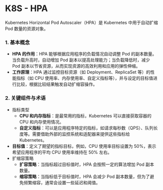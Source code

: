 # K8S - HPA

Kubernetes Horizontal Pod Autoscaler（HPA）是 Kubernetes 中用于自动扩缩 Pod 数量的资源对象。

### 1. 基本概念

- **HPA 的作用**：HPA 能够根据应用程序的负载情况自动调整 Pod 的副本数量。当负载升高时，自动增加 Pod 副本以提高处理能力；当负载降低时，减少 Pod 副本以节省资源，从而实现资源的高效利用和应用的弹性伸缩。
- **工作原理**：HPA 通过监控目标资源（如 Deployment、ReplicaSet 等）的性能指标（如 CPU 使用率、内存使用率、自定义指标等），并与设定的目标值进行比较，根据比较结果触发自动扩缩容操作。

### 2. 关键组件与术语

- 指标类型
  - **CPU 和内存指标**：是最常用的指标，Kubernetes 可以直接获取容器的 CPU 和内存使用情况。
  - **自定义指标**：可以是应用程序特定的指标，如请求每秒数（QPS）、队列长度等。需要借助外部的监控系统和适配器来提供这些指标给 Kubernetes。
- **目标值**：定义了期望的指标目标，例如，CPU 使用率目标设置为 50%，表示希望应用程序的平均 CPU 使用率维持在 50% 左右。
- 扩缩容策略
  - **扩容策略**：当指标超过目标值时，HPA 会按照一定的算法增加 Pod 副本数量。
  - **缩容策略**：当指标低于目标值时，HPA 会减少 Pod 副本数量，但为了避免频繁缩容，通常会设置一些延迟和阈值。